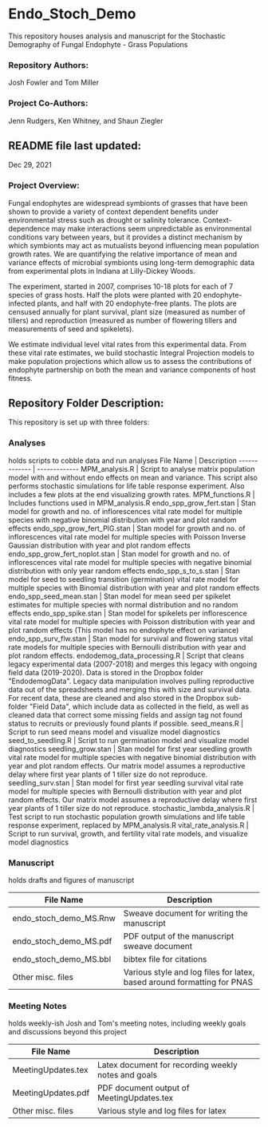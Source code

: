 # Endo_Stoch_Demo
This repository houses analysis and manuscript for the Stochastic  Demography of Fungal Endophyte - Grass Populations
### Repository Authors: 
Josh Fowler and Tom Miller
### Project Co-Authors: 
Jenn Rudgers, Ken Whitney, and Shaun Ziegler

## README file last updated: 
Dec 29, 2021

### Project Overview:
Fungal endophytes are widespread symbionts of grasses that have been shown to provide a variety of context dependent benefits under environmental stress such as drought or salinity tolerance. Context-dependence may make interactions seem unpredictable as environmental conditions vary between years, but it provides a distinct mechanism by which symbionts may act as mutualists beyond influencing mean population growth rates. We are quantifying the relative importance of mean and variance effects of microbial symbionts using long-term demographic data from experimental plots in Indiana at Lilly-Dickey Woods. 

The experiment, started in 2007, comprises 10-18 plots for each of 7 species of grass hosts. Half the plots were planted with 20 endophyte-infected plants, and half with 20 endophyte-free plants. The plots are censused annually for plant survival, plant size (measured as number of tillers) and reproduction (measured as number of flowering tillers and measurements of seed and spikelets).

We estimate individual level vital rates from this experimental data. From these vital rate estimates, we build stochastic Integral Projection models to make population projections which allow us to assess the contributions of endophyte partnership on both the mean and variance components of host fitness. 

## Repository Folder Description:
This repository is set up with three folders:
### Analyses 
holds scripts to cobble data and run analyses
File Name  | Description
------------- | -------------
MPM_analysis.R  | Script to analyse matrix population model with and without endo effects on mean and variance. This script also performs stochastic simulations for life table response experiment.  Also includes a few plots at the end visualizing growth rates.
MPM_functions.R | Includes functions used in MPM_analysis.R
endo_spp_grow_fert.stan | Stan model for growth and no. of inflorescences vital rate model for multiple species with negative binomial distribution with year and plot random effects
endo_spp_grow_fert_PIG.stan | Stan model for growth and no. of inflorescences vital rate model for multiple species with Poisson Inverse Gaussian distribution with year and plot random effects
endo_spp_grow_fert_noplot.stan | Stan model for growth and no. of inflorescences vital rate model for multiple species with negative binomial distribution with only year random effects
endo_spp_s_to_s.stan | Stan model for seed to seedling transition  (germination) vital rate model for multiple species with Binomial distribution with year and plot random effects
endo_spp_seed_mean.stan | Stan model for mean seed per spikelet estimates for multiple species with normal distribution and no random effects
endo_spp_spike.stan | Stan model for spikelets per inflorescence vital rate model for multiple species with Poisson distribution with year and plot random effects (This model has no endophyte effect on variance)
endo_spp_surv_flw.stan | Stan model for survival and flowering status vital rate models for multiple species with Bernoulli distribution with year and plot random effects.
endodemog_data_processing.R | Script that cleans legacy experimental data (2007-2018) and merges this legacy with ongoing field data (2019-2020). Data is stored in the Dropbox folder "EndodemogData". Legacy data manipulation involves pulling reproductive data out of the spreadsheets and merging this with size and survival data. For recent data, these are cleaned and also stored in the Dropbox sub-folder "Field Data", which include data as collected in the field, as well as cleaned data that correct some missing fields and assign tag not found status to recruits or previously found plants if possible.
seed_means.R | Script to run seed means model and visualize model diagnostics
seed_to_seedling.R | Script to run germination model and visualize model diagnostics
seedling_grow.stan | Stan model for first year seedling growth vital rate model for multiple species with negative binomial distribution with year and plot random effects. Our matrix model assumes a reproductive delay where first year plants of 1 tiller size do not reproduce.
seedling_surv.stan | Stan model for first year seedling survival vital rate model for multiple species with Bernoulli distribution with year and plot random effects. Our matrix model assumes a reproductive delay where first year plants of 1 tiller size do not reproduce.
stochastic_lambda_analysis.R | Test script to run stochastic population growth simulations and life table response experiment, replaced by MPM_analysis.R 
vital_rate_analysis.R | Script to run survival, growth, and fertility vital rate models, and visualize model diagnostics


### Manuscript 
holds drafts and figures of manuscript

File Name  | Description
------------- | -------------
endo_stoch_demo_MS.Rnw | Sweave document for writing the manuscript
endo_stoch_demo_MS.pdf | PDF output of the manuscript sweave document
endo_stoch_demo_MS.bbl | bibtex file for citations
Other misc. files | Various style and log files for latex, based around formatting for PNAS


### Meeting Notes 
holds weekly-ish Josh and Tom's meeting notes, including weekly goals and discussions beyond this project

File Name  | Description
------------- | -------------
MeetingUpdates.tex | Latex document for recording weekly notes and goals
MeetingUpdates.pdf | PDF document output of MeetingUpdates.tex
Other misc. files | Various style and log files for latex



